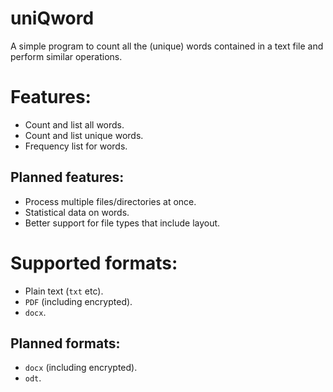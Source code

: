 # uniQword
A simple program to count all the (unique) words contained in a text file and perform similar operations.

# Features:
- Count and list all words.
- Count and list unique words.
- Frequency list for words.

## Planned features:
- Process multiple files/directories at once.
- Statistical data on words.
- Better support for file types that include layout.

# Supported formats:
- Plain text (`txt` etc).
- `PDF` (including encrypted).
- `docx`.

## Planned formats:
- `docx` (including encrypted).
- `odt`.